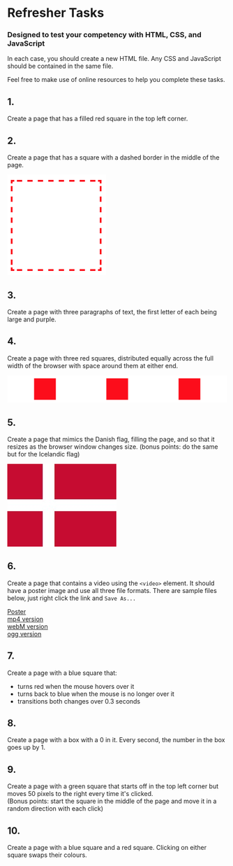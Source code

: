 # Refresher Tasks
### Designed to test your competency with HTML, CSS, and JavaScript

In each case, you should create a new HTML file. Any CSS and JavaScript should be contained in the same file. 

Feel free to make use of online resources to help you complete these tasks. 

## 1. 
Create a page that has a filled red square in the top left corner.

## 2.
Create a page that has a square with a dashed border in the middle of the page.  

![Dashed box](dashed-box.png?raw=1 )

## 3.
Create a page with three paragraphs of text, the first letter of each being large and purple. 

## 4.
Create a page with three red squares, distributed equally across the full width of the browser with space around them at either end. 

![Row of boxes](row-of-boxes.png?raw=1 )

## 5.
Create a page that mimics the Danish flag, filling the page, and so that it resizes as the browser window changes size.
(bonus points: do the same but for the Icelandic flag)

![Danish flag](flag-denmark.jpg?raw=1 )

## 6.
Create a page that contains a video using the `<video>` element. It should have a poster image and use all three file formats. There are sample files below, just right click the link and `Save As...`

[Poster](vidPoster.jpg)   
[mp4 version](vidSample.mp4)  
[webM version](vidSample.webm)  
[ogg version](vidSample.ogv)  

## 7. 
Create a page with a blue square that:
* turns red when the mouse hovers over it
* turns back to blue when the mouse is no longer over it
* transitions both changes over 0.3 seconds

## 8.
Create a page with a box with a 0 in it. Every second, the number in the box goes up by 1. 

## 9.
Create a page with a green square that starts off in the top left corner but moves 50 pixels to the right every time it's clicked.   
(Bonus points: start the square in the middle of the page and move it in a random direction with each click)

## 10.
Create a page with a blue square and a red square. Clicking on either square swaps their colours. 


